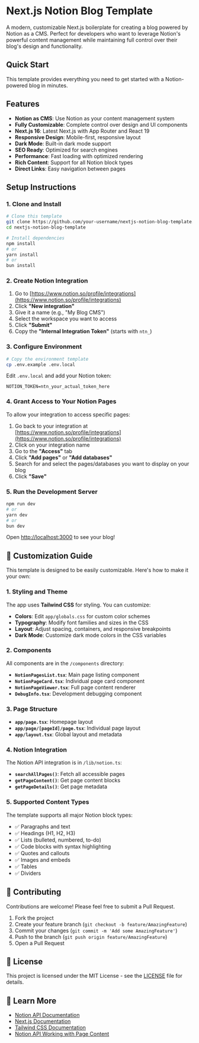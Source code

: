 # Next.js Notion Blog Template

A modern, customizable Next.js boilerplate for creating a blog powered by Notion as a CMS. Perfect for developers who want to leverage Notion's powerful content management while maintaining full control over their blog's design and functionality.

## Quick Start

This template provides everything you need to get started with a Notion-powered blog in minutes.

## Features

- **Notion as CMS**: Use Notion as your content management system
- **Fully Customizable**: Complete control over design and UI components
- **Next.js 16**: Latest Next.js with App Router and React 19
- **Responsive Design**: Mobile-first, responsive layout
- **Dark Mode**: Built-in dark mode support
- **SEO Ready**: Optimized for search engines
- **Performance**: Fast loading with optimized rendering
- **Rich Content**: Support for all Notion block types
- **Direct Links**: Easy navigation between pages

## Setup Instructions

### 1. Clone and Install

```bash
# Clone this template
git clone https://github.com/your-username/nextjs-notion-blog-template.git
cd nextjs-notion-blog-template

# Install dependencies
npm install
# or
yarn install
# or
bun install
```

### 2. Create Notion Integration

1. Go to [https://www.notion.so/profile/integrations](https://www.notion.so/profile/integrations)
2. Click **"New integration"**
3. Give it a name (e.g., "My Blog CMS")
4. Select the workspace you want to access
5. Click **"Submit"**
6. Copy the **"Internal Integration Token"** (starts with `ntn_`)

### 3. Configure Environment

```bash
# Copy the environment template
cp .env.example .env.local
```

Edit `.env.local` and add your Notion token:
```env
NOTION_TOKEN=ntn_your_actual_token_here
```

### 4. Grant Access to Your Notion Pages

To allow your integration to access specific pages:

1. Go back to your integration at [https://www.notion.so/profile/integrations](https://www.notion.so/profile/integrations)
2. Click on your integration name
3. Go to the **"Access"** tab
4. Click **"Add pages"** or **"Add databases"**
5. Search for and select the pages/databases you want to display on your blog
6. Click **"Save"**

### 5. Run the Development Server

```bash
npm run dev
# or
yarn dev
# or
bun dev
```

Open [http://localhost:3000](http://localhost:3000) to see your blog!

## 🎨 Customization Guide

This template is designed to be easily customizable. Here's how to make it your own:

### 1. Styling and Theme

The app uses **Tailwind CSS** for styling. You can customize:

- **Colors**: Edit `app/globals.css` for custom color schemes
- **Typography**: Modify font families and sizes in the CSS
- **Layout**: Adjust spacing, containers, and responsive breakpoints
- **Dark Mode**: Customize dark mode colors in the CSS variables

### 2. Components

All components are in the `/components` directory:

- **`NotionPagesList.tsx`**: Main page listing component
- **`NotionPageCard.tsx`**: Individual page card component
- **`NotionPageViewer.tsx`**: Full page content renderer
- **`DebugInfo.tsx`**: Development debugging component

### 3. Page Structure

- **`app/page.tsx`**: Homepage layout
- **`app/page/[pageId]/page.tsx`**: Individual page layout
- **`app/layout.tsx`**: Global layout and metadata

### 4. Notion Integration

The Notion API integration is in `/lib/notion.ts`:

- **`searchAllPages()`**: Fetch all accessible pages
- **`getPageContent()`**: Get page content blocks
- **`getPageDetails()`**: Get page metadata

### 5. Supported Content Types

The template supports all major Notion block types:

- ✅ Paragraphs and text
- ✅ Headings (H1, H2, H3)
- ✅ Lists (bulleted, numbered, to-do)
- ✅ Code blocks with syntax highlighting
- ✅ Quotes and callouts
- ✅ Images and embeds
- ✅ Tables
- ✅ Dividers


## 🤝 Contributing

Contributions are welcome! Please feel free to submit a Pull Request.

1. Fork the project
2. Create your feature branch (`git checkout -b feature/AmazingFeature`)
3. Commit your changes (`git commit -m 'Add some AmazingFeature'`)
4. Push to the branch (`git push origin feature/AmazingFeature`)
5. Open a Pull Request

## 📄 License

This project is licensed under the MIT License - see the [LICENSE](LICENSE) file for details.

## 📖 Learn More

- [Notion API Documentation](https://developers.notion.com/)
- [Next.js Documentation](https://nextjs.org/docs)
- [Tailwind CSS Documentation](https://tailwindcss.com/docs)
- [Notion API Working with Page Content](https://developers.notion.com/docs/working-with-page-content)
